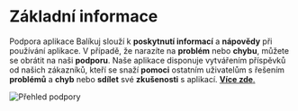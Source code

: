 ﻿---
sidebar_position: 1
---

# Základní informace

Podpora aplikace Balíkuj slouží k **poskytnutí informací** a **nápovědy** při používání aplikace. V případě, že narazíte na **problém** nebo **chybu**, můžete se obrátit na naši **podporu**.
Naše aplikace disponuje vytvářením příspěvků od našich zákazníků, kteří se snaží **pomoci** ostatním uživatelům s řešením **problémů** a **chyb** nebo **sdílet** své **zkušenosti** s aplikací. [**Více zde**.](/docs/documentation/settings/support/discussion.md)


![Přehled podpory](/img/settings/support/support-overview.png)
